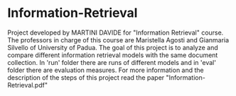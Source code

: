 # Information-Retrieval
Project developed by MARTINI DAVIDE for "Information Retrieval" course. 
The professors in charge of this course are Maristella Agosti and Gianmaria Silvello of University of Padua. 
The goal of this project is to analyze and compare different information retrieval models with the same document collection. 
In 'run' folder there are runs of different models and in 'eval' folder there are evaluation measures.
For more information and the description of the steps of this project read the paper "Information-Retrieval.pdf"
